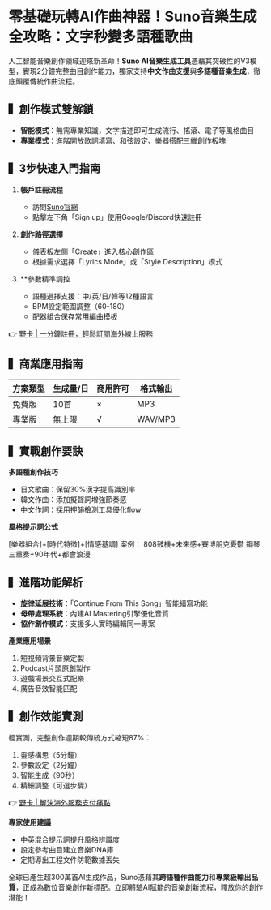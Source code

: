 # 零基礎玩轉AI作曲神器！Suno音樂生成全攻略：文字秒變多語種歌曲

人工智能音樂創作領域迎來新革命！**Suno AI音樂生成工具**憑藉其突破性的V3模型，實現2分鐘完整曲目創作能力，獨家支持**中文作曲支援**與**多語種音樂生成**，徹底顛覆傳統作曲流程。

## ▍創作模式雙解鎖
- **智能模式**：無需專業知識，文字描述即可生成流行、搖滾、電子等風格曲目
- **專業模式**：進階開放歌詞填寫、和弦設定、樂器搭配三維創作板塊

## ▍3步快速入門指南
1. **帳戶註冊流程**
   - 訪問[Suno官網](https://www.suno.ai)
   - 點擊左下角「Sign up」使用Google/Discord快速註冊
   

2. **創作路徑選擇**
   - 儀表板左側「Create」進入核心創作區
   - 根據需求選擇「Lyrics Mode」或「Style Description」模式

3. **參數精準調控
   - 語種選擇支援：中/英/日/韓等12種語言
   - BPM設定範圍調整（60-180）
   - 配器組合保存常用編曲模板

👉 [野卡 | 一分鐘註冊，輕鬆訂閱海外線上服務](https://bbtdd.com/yeka)

## ▍商業應用指南
| 方案類型 | 生成量/日 | 商用許可 | 格式輸出 |
|---------|-----------|----------|----------|
| 免費版   | 10首      | ×        | MP3      |
| 專業版   | 無上限    | √        | WAV/MP3  |


## ▍實戰創作要訣
**多語種創作技巧**
- 日文歌曲：保留30%漢字提高識別率
- 韓文作曲：添加擬聲詞增強節奏感
- 中文作詞：採用押韻檢測工具優化flow

**風格提示詞公式**

[樂器組合]+[時代特徵]+[情感基調] 案例：
808鼓機+未來感+賽博朋克憂鬱
鋼琴三重奏+90年代+都會浪漫




## ▍進階功能解析
- **旋律延展技術**：「Continue From This Song」智能續寫功能
- **母帶處理系統**：內建AI Mastering引擎優化音質
- **協作創作模式**：支援多人實時編輯同一專案

**產業應用場景**
1. 短視頻背景音樂定製
2. Podcast片頭原創製作
3. 遊戲場景交互式配樂
4. 廣告音效智能匹配



## ▍創作效能實測
經實測，完整創作週期較傳統方式縮短87%：
1. 靈感構思（5分鐘）
2. 參數設定（2分鐘）
3. 智能生成（90秒）
4. 精細調整（可選步驟）

👉 [野卡 | 解決海外服務支付痛點](https://bbtdd.com/yeka)

**專家使用建議**
- 中英混合提示詞提升風格辨識度
- 設定參考曲目建立音樂DNA庫
- 定期導出工程文件防範數據丟失

全球已產生超300萬首AI生成作品，Suno憑藉其**跨語種作曲能力**和**專業級輸出品質**，正成為數位音樂創作新標配。立即體驗AI賦能的音樂創新流程，釋放你的創作潛能！